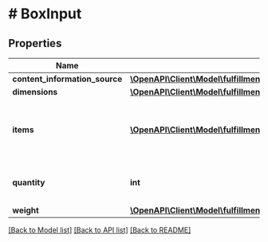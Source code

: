# # BoxInput

## Properties

Name | Type | Description | Notes
------------ | ------------- | ------------- | -------------
**content_information_source** | [**\OpenAPI\Client\Model\fulfillmentinbound\BoxContentInformationSource**](BoxContentInformationSource.md) |  |
**dimensions** | [**\OpenAPI\Client\Model\fulfillmentinbound\Dimensions**](Dimensions.md) |  |
**items** | [**\OpenAPI\Client\Model\fulfillmentinbound\ItemInput[]**](ItemInput.md) | The items and their quantity in the box. This must be empty if the box &#x60;contentInformationSource&#x60; is &#x60;BARCODE_2D&#x60; or &#x60;MANUAL_PROCESS&#x60;. | [optional]
**quantity** | **int** | The number of containers where all other properties like weight or dimensions are identical. |
**weight** | [**\OpenAPI\Client\Model\fulfillmentinbound\Weight**](Weight.md) |  |

[[Back to Model list]](../../README.md#models) [[Back to API list]](../../README.md#endpoints) [[Back to README]](../../README.md)
